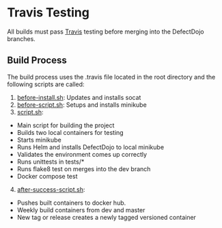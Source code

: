 # Travis Testing

All builds must pass
[Travis](https://travis-ci.org/DefectDojo/django-DefectDojo) testing before
merging into the DefectDojo branches.

## Build Process
The build process uses the .travis file located in the root directory and the
following scripts are called:

1. [before-install.sh](before-install.sh): Updates and installs socat
2. [before-script.sh](before-script.sh): Setups and installs minikube
3. [script.sh](script.sh):
- Main script for building the project
- Builds two local containers for testing
- Starts minikube
- Runs Helm and installs DefectDojo to local minikube
- Validates the environment comes up correctly
- Runs unittests in tests/*
- Runs flake8 test on merges into the dev branch
- Docker compose test
4. [after-success-script.sh](after-success-script.sh):
- Pushes built containers to docker hub.
- Weekly build containers from dev and master
- New tag or release creates a newly tagged versioned container
